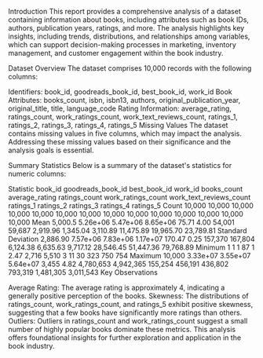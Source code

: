 Introduction
This report provides a comprehensive analysis of a dataset containing information about books, including attributes such as book IDs, authors, publication years, ratings, and more. The analysis highlights key insights, including trends, distributions, and relationships among variables, which can support decision-making processes in marketing, inventory management, and customer engagement within the book industry.

Dataset Overview
The dataset comprises 10,000 records with the following columns:

Identifiers: book_id, goodreads_book_id, best_book_id, work_id
Book Attributes: books_count, isbn, isbn13, authors, original_publication_year, original_title, title, language_code
Rating Information: average_rating, ratings_count, work_ratings_count, work_text_reviews_count, ratings_1, ratings_2, ratings_3, ratings_4, ratings_5
Missing Values
The dataset contains missing values in five columns, which may impact the analysis. Addressing these missing values based on their significance and the analysis goals is essential.

Summary Statistics
Below is a summary of the dataset's statistics for numeric columns:

Statistic	book_id	goodreads_book_id	best_book_id	work_id	books_count	average_rating	ratings_count	work_ratings_count	work_text_reviews_count	ratings_1	ratings_2	ratings_3	ratings_4	ratings_5
Count	10,000	10,000	10,000	10,000	10,000	10,000	10,000	10,000	10,000	10,000	10,000	10,000	10,000	10,000
Mean	5,000.5	5.26e+06	5.47e+06	8.65e+06	75.71	4.00	54,001	59,687	2,919.96	1,345.04	3,110.89	11,475.89	19,965.70	23,789.81
Standard Deviation	2,886.90	7.57e+06	7.83e+06	1.17e+07	170.47	0.25	157,370	167,804	6,124.38	6,635.63	9,717.12	28,546.45	51,447.36	79,768.89
Minimum	1	1	1	87	1	2.47	2,716	5,510	3	11	30	323	750	754
Maximum	10,000	3.33e+07	3.55e+07	5.64e+07	3,455	4.82	4,780,653	4,942,365	155,254	456,191	436,802	793,319	1,481,305	3,011,543
Key Observations

Average Rating: The average rating is approximately 4, indicating a generally positive perception of the books.
Skewness: The distributions of ratings_count, work_ratings_count, and ratings_5 exhibit positive skewness, suggesting that a few books have significantly more ratings than others.
Outliers: Outliers in ratings_count and work_ratings_count suggest a small number of highly popular books dominate these metrics.
This analysis offers foundational insights for further exploration and application in the book industry.






